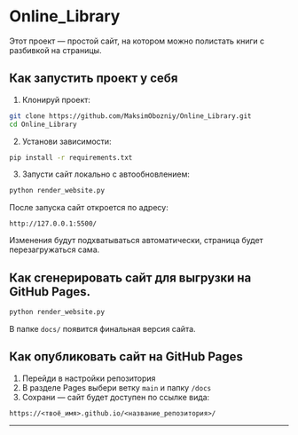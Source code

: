 # Online_Library

Этот проект — простой сайт, на котором можно полистать книги с разбивкой на страницы. 

## Как запустить проект у себя

1. Клонируй проект:

```bash
git clone https://github.com/MaksimObozniy/Online_Library.git
cd Online_Library
```

2. Установи зависимости:

```bash
pip install -r requirements.txt
```

3. Запусти сайт локально с автообновлением:

```bash
python render_website.py
```

После запуска сайт откроется по адресу:
```
http://127.0.0.1:5500/
```

Изменения будут подхватываться автоматически, страница будет перезагружаться сама.

## Как сгенерировать сайт для выгрузки на GitHub Pages.

```bash
python render_website.py 
```

В папке `docs/` появится финальная версия сайта.

## Как опубликовать сайт на GitHub Pages

1. Перейди в настройки репозитория
2. В разделе Pages выбери ветку `main` и папку `/docs`
3. Сохрани — сайт будет доступен по ссылке вида:

```
https://<твоё_имя>.github.io/<название_репозитория>/

```

---

